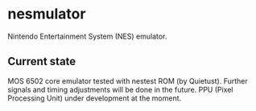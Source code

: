# nesmulator
Nintendo Entertainment System (NES) emulator.

## Current state
MOS 6502 core emulator tested with nestest ROM (by Quietust). Further signals and timing adjustments will be done in the future. 
PPU (Pixel Processing Unit) under development at the moment.
